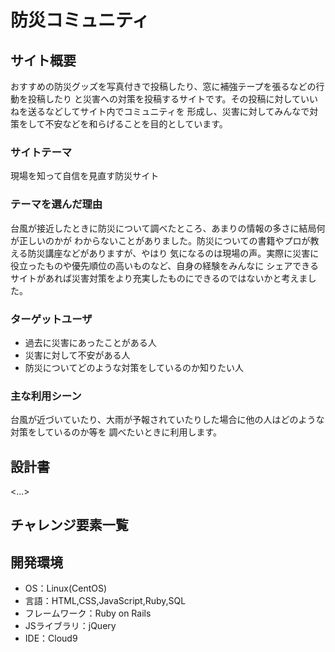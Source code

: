 # 防災コミュニティ

## サイト概要
おすすめの防災グッズを写真付きで投稿したり、窓に補強テープを張るなどの行動を投稿したり
と災害への対策を投稿するサイトです。その投稿に対していいねを送るなどしてサイト内でコミュニティを
形成し、災害に対してみんなで対策をして不安などを和らげることを目的としています。

### サイトテーマ
現場を知って自信を見直す防災サイト

### テーマを選んだ理由
台風が接近したときに防災について調べたところ、あまりの情報の多さに結局何が正しいのかが
わからないことがありました。防災についての書籍やプロが教える防災講座などがありますが、やはり
気になるのは現場の声。実際に災害に役立ったものや優先順位の高いものなど、自身の経験をみんなに
シェアできるサイトがあれば災害対策をより充実したものにできるのではないかと考えました。

### ターゲットユーザ
* 過去に災害にあったことがある人
* 災害に対して不安がある人
* 防災についてどのような対策をしているのか知りたい人

### 主な利用シーン
台風が近づいていたり、大雨が予報されていたりした場合に他の人はどのような対策をしているのか等を
調べたいときに利用します。

## 設計書
<...>

## チャレンジ要素一覧


## 開発環境
- OS：Linux(CentOS)
- 言語：HTML,CSS,JavaScript,Ruby,SQL
- フレームワーク：Ruby on Rails
- JSライブラリ：jQuery
- IDE：Cloud9

